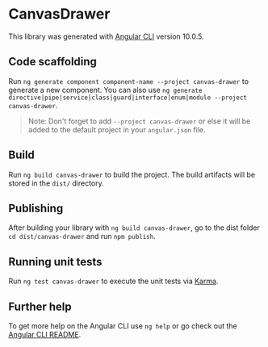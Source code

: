 # CanvasDrawer

This library was generated with [Angular CLI](https://github.com/angular/angular-cli) version 10.0.5.

## Code scaffolding

Run `ng generate component component-name --project canvas-drawer` to generate a new component. You can also use `ng generate directive|pipe|service|class|guard|interface|enum|module --project canvas-drawer`.
> Note: Don't forget to add `--project canvas-drawer` or else it will be added to the default project in your `angular.json` file. 

## Build

Run `ng build canvas-drawer` to build the project. The build artifacts will be stored in the `dist/` directory.

## Publishing

After building your library with `ng build canvas-drawer`, go to the dist folder `cd dist/canvas-drawer` and run `npm publish`.

## Running unit tests

Run `ng test canvas-drawer` to execute the unit tests via [Karma](https://karma-runner.github.io).

## Further help

To get more help on the Angular CLI use `ng help` or go check out the [Angular CLI README](https://github.com/angular/angular-cli/blob/master/README.md).
